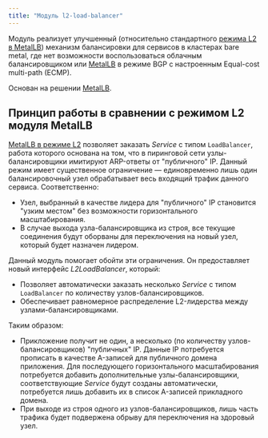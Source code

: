 ```yaml
---
title: "Модуль l2-load-balancer"
---
```


Модуль реализует улучшенный (относительно стандартного [режима L2 в MetalLB](../../modules/380-metallb/#режим-layer-2)) механизм балансировки для сервисов в кластерах bare metal, где нет возможности воспользоваться облачным балансировщиком или [MetalLB](../../modules/380-metallb/#режим-bgp) в режиме BGP с настроенным Equal-cost multi-path (ECMP).

Основан на решении [MetalLB](https://metallb.universe.tf/).

## Принцип работы в сравнении с режимом L2 модуля MetalLB

[MetalLB в режиме L2](../../modules/380-metallb/#режим-layer-2) позволяет заказать _Service_ с типом `LoadBalancer`, работа которого основана на том, что в пиринговой сети узлы-балансировщики имитируют ARP-ответы от "публичного" IP. Данный режим имеет существенное ограничение — единовременно лишь один балансировочный узел обрабатывает весь входящий трафик данного сервиса. Соответственно:

* Узел, выбранный в качестве лидера для "публичного" IP становится "узким местом" без возможности горизонтального масштабирования.
* В случае выхода узла-балансировщика из строя, все текущие соединения будут оборваны для переключения на новый узел, который будет назначен лидером.

<div data-presentation="../../presentations/381-l2-load-balancer/basics_metallb_ru.pdf"></div>
<!--- Source: https://docs.google.com/presentation/d/1cs1uKeX53DB973EMtLFcc8UQ8BFCW6FY2vmEWua1tu8/ --->

Данный модуль помогает обойти эти ограничения. Он предоставляет новый интерфейс _L2LoadBalancer_, который:

* Позволяет автоматически заказать несколько _Service_ с типом `LoadBalancer` по количеству узлов-балансировщиков.
* Обеспечивает равномерное распределение L2-лидерства между узлами-балансировщиками.

<div data-presentation="../../presentations/381-l2-load-balancer/basics_l2loadbalancer_ru.pdf"></div>
<!--- Source: https://docs.google.com/presentation/d/1mDfYi2E2tUni5ReQbXvA9CAZBsHXSGynArw9YB6VGvM/ --->

Таким образом:
* Прикложение получит не один, а несколько (по количеству узлов-балансировщиков) "публичных" IP. Данные IP потребуется прописать в качестве A-записей для публичного домена приложения. Для последующего горизонтального масштабирования потребуется добавить дополнительные узлы-балансировщики, соответствующие _Service_ будут созданы автоматически, потребуется лишь добавить их в список A-записей прикладного домена.
* При выходе из строя одного из узлов-балансировщиков, лишь часть трафика будет подвержена обрыву для переключения на здоровый узел.

